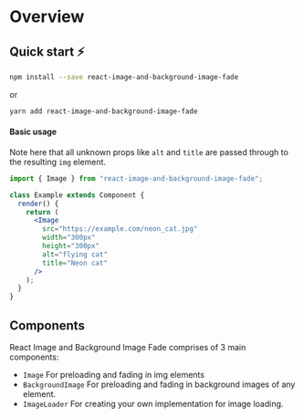 # Overview

## Quick start ⚡️

```bash
npm install --save react-image-and-background-image-fade
```

or

```bash
yarn add react-image-and-background-image-fade
```

#### Basic usage

Note here that all unknown props like `alt` and `title` are passed through to the resulting `img` element.

```jsx
import { Image } from "react-image-and-background-image-fade";

class Example extends Component {
  render() {
    return (
      <Image
        src="https://example.com/neon_cat.jpg"
        width="300px"
        height="300px"
        alt="flying cat"
        title="Neon cat"
      />
    );
  }
}
```

## <a id="components"></a>Components

React Image and Background Image Fade comprises of 3 main components:

- `Image` For preloading and fading in img elements
- `BackgroundImage` For preloading and fading in background images of any element.
- `ImageLoader` For creating your own implementation for image loading.
